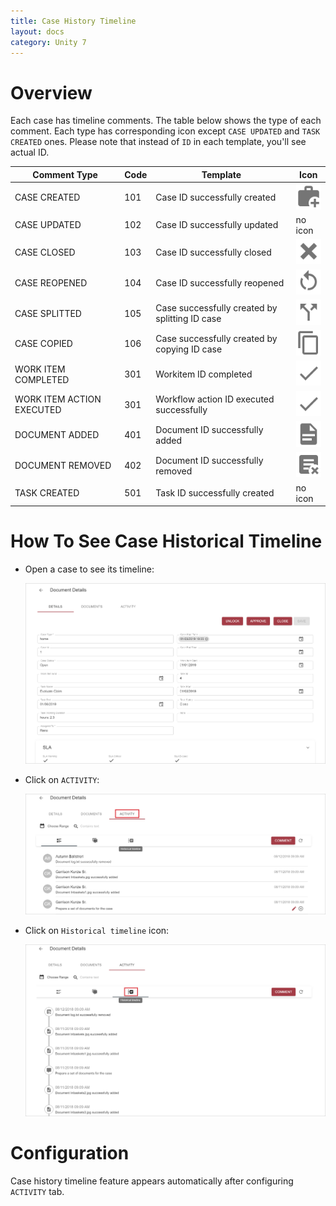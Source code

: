 ```yaml
---
title: Case History Timeline
layout: docs
category: Unity 7
---
```

# Overview

Each case has timeline comments. The table below shows the type of each comment.
Each type has corresponding icon except `CASE UPDATED` and `TASK CREATED` ones.
Please note that instead of `ID` in each template, you'll see actual ID.

| Comment Type | Code | Template | Icon |
|-------|--------|---------|---------|
| CASE CREATED | 101 | Case ID successfully created | ![case-created](case-history-timeline/images/icons/case-created.svg) |
| CASE UPDATED | 102 | Case ID successfully updated |no icon |
| CASE CLOSED | 103 | Case ID successfully closed | ![case-closed](case-history-timeline/images/icons/case-closed.svg) |
| CASE REOPENED | 104 | Case ID successfully reopened | ![case-reopened](case-history-timeline/images/icons/case-reopened.svg) |
| CASE SPLITTED | 105 | Case successfully created by splitting ID case | ![case-splitted](case-history-timeline/images/icons/case-splitted.svg) |
| CASE COPIED | 106 | Case successfully created by copying ID case | ![case-copied](case-history-timeline/images/icons/case-copied.svg) |
| WORK ITEM COMPLETED| 301 | Workitem ID completed | ![work-completed](case-history-timeline/images/icons/work-item-completed.svg) |
| WORK ITEM ACTION EXECUTED | 301 | Workflow action ID executed successfully | ![work-executed](case-history-timeline/images/icons/work-item-action-executed.svg) |
| DOCUMENT ADDED | 401 | Document ID successfully added | ![document-added](case-history-timeline/images/icons/document-added.svg) |
| DOCUMENT REMOVED | 402 | Document ID successfully removed | ![document-removed](case-history-timeline/images/icons/document-removed.svg) |
| TASK CREATED | 501 | Task ID successfully created |no icon |


# How To See Case Historical Timeline

- Open a case to see its timeline:

    ![case-created](case-history-timeline/images/open-activity.png)


- Click on `ACTIVITY`:

    ![case-created](case-history-timeline/images/open-timeline.png)


- Click on `Historical timeline` icon:

    ![case-created](case-history-timeline/images/historical-timeline.png)


# Configuration

Case history timeline feature appears automatically after configuring `ACTIVITY` tab.
